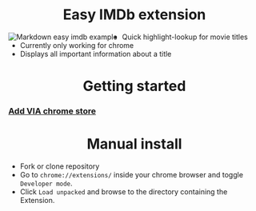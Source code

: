 <h1 align="center">
  Easy IMDb extension
</h1>

<img src="example.gif"
alt="Markdown easy imdb example"
style="float: left; margin-right: 10px;" />


- Quick highlight-lookup for movie titles 
- Currently only working for chrome
- Displays all important information about a title

<h1 align="center">
Getting started
</h1>

### [Add VIA chrome store](https://chrome.google.com/webstore/detail/easy-imdb/edkkkggfhmoogadkmjndmlfhlmdainam)

<h1 align="center">
Manual install
</h1>

- Fork or clone repository 
- Go to `chrome://extensions/` inside your chrome browser and toggle `Developer mode`. 
- Click `Load unpacked` and browse to the directory containing the Extension. 

